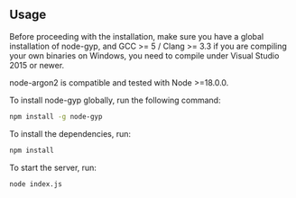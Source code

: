 ## Usage

Before proceeding with the installation, make sure you have a global installation of node-gyp, and GCC >= 5 / Clang >= 3.3 if you are compiling your own binaries on Windows, you need to compile under Visual Studio 2015 or newer.

node-argon2 is compatible and tested with Node >=18.0.0.

To install node-gyp globally, run the following command:
```bash
npm install -g node-gyp
```

To install the dependencies, run:
```bash
npm install
```

To start the server, run:
```bash
node index.js
```
